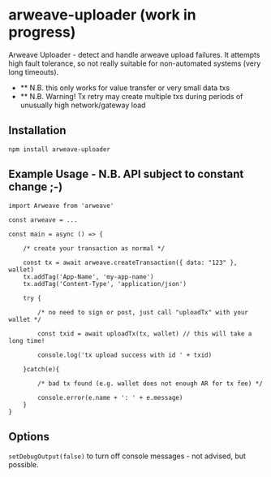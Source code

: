# arweave-uploader (work in progress)

Arweave Uploader - detect and handle arweave upload failures. It attempts high fault tolerance, so not really suitable for non-automated systems (very long timeouts).

- ** N.B. this only works for value transfer or very small data txs
- ** N.B. Warning! Tx retry may create multiple txs during periods of unusually high network/gateway load

## Installation

```
npm install arweave-uploader
```

## Example Usage - N.B. API subject to constant change ;-)

```
import Arweave from 'arweave'

const arweave = ...

const main = async () => {

	/* create your transaction as normal */

	const tx = await arweave.createTransaction({ data: "123" }, wallet)
	tx.addTag('App-Name', 'my-app-name')
	tx.addTag('Content-Type', 'application/json')

	try {

		/* no need to sign or post, just call "uploadTx" with your wallet */

		const txid = await uploadTx(tx, wallet) // this will take a long time!
		
		console.log('tx upload success with id ' + txid)

	}catch(e){
		
		/* bad tx found (e.g. wallet does not enough AR for tx fee) */

		console.error(e.name + ': ' + e.message)
	}
}
```

## Options

`setDebugOutput(false)` to turn off console messages - not advised, but possible.
